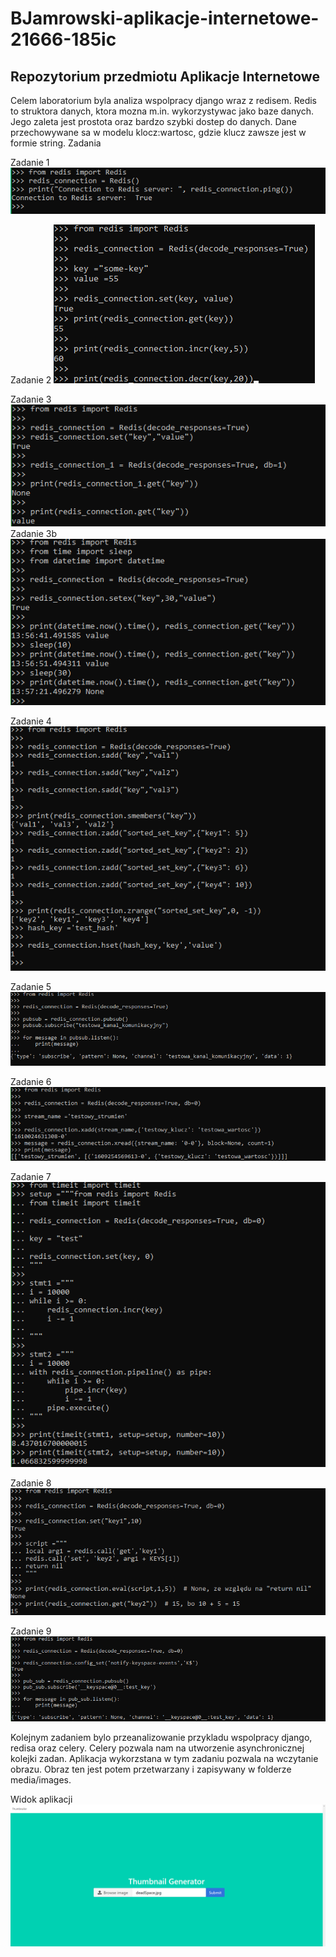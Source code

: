# BJamrowski-aplikacje-internetowe-21666-185ic
## Repozytorium przedmiotu Aplikacje Internetowe

Celem laboratorium byla analiza wspolpracy django wraz z redisem.
Redis to struktora danych, ktora mozna m.in. wykorzystywac jako baze danych.
Jego zaleta jest prostota oraz bardzo szybki dostep do danych. Dane przechowywane sa
w modelu klocz:wartosc, gdzie klucz zawsze jest w formie string.
Zadania

Zadanie 1
![1](./photos/1.png)

Zadanie 2
![2](./photos/2.png)

Zadanie 3
![3](./photos/3.png)
Zadanie 3b
![3b](./photos/3b.png)

Zadanie 4
![4](./photos/4.png)

Zadanie 5
![5](./photos/5.png)

Zadanie 6
![6](./photos/6.png)

Zadanie 7
![7](./photos/7.png)

Zadanie 8
![8](./photos/8.png)

Zadanie 9
![9](./photos/9.png)


Kolejnym zadaniem bylo przeanalizowanie przykladu wspolpracy
django, redisa oraz celery. Celery pozwala nam na utworzenie
asynchronicznej kolejki zadan.
Aplikacja wykorzstana w tym zadaniu pozwala na wczytanie obrazu.
Obraz ten jest potem przetwarzany i zapisywany w folderze media/images.

Widok aplikacji
![](./photos/app.png)
